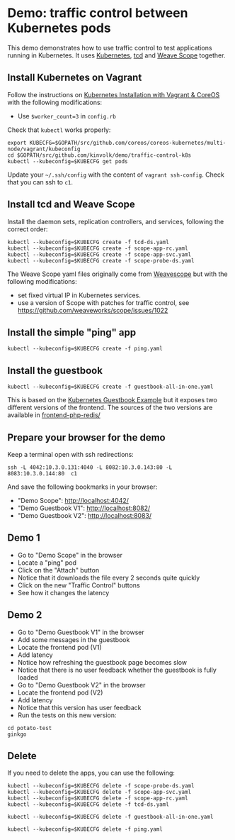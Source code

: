 # Demo: traffic control between Kubernetes pods

This demo demonstrates how to use traffic control to test applications running in Kubernetes.
It uses [Kubernetes](http://kubernetes.io/), [tcd](https://github.com/kinvolk/tcd) and [Weave Scope](https://github.com/weaveworks/scope) together.

## Install Kubernetes on Vagrant

Follow the instructions on [Kubernetes Installation with Vagrant & CoreOS](https://coreos.com/kubernetes/docs/latest/kubernetes-on-vagrant.html) with the following modifications:

- Use `$worker_count=3` in `config.rb`

Check that `kubectl` works properly:

```
export KUBECFG=$GOPATH/src/github.com/coreos/coreos-kubernetes/multi-node/vagrant/kubeconfig
cd $GOPATH/src/github.com/kinvolk/demo/traffic-control-k8s
kubectl --kubeconfig=$KUBECFG get pods
```

Update your `~/.ssh/config` with the content of `vagrant ssh-config`.
Check that you can ssh to `c1`.

## Install tcd and Weave Scope

Install the daemon sets, replication controllers, and services, following the correct order:
```
kubectl --kubeconfig=$KUBECFG create -f tcd-ds.yaml
kubectl --kubeconfig=$KUBECFG create -f scope-app-rc.yaml
kubectl --kubeconfig=$KUBECFG create -f scope-app-svc.yaml
kubectl --kubeconfig=$KUBECFG create -f scope-probe-ds.yaml
```

The Weave Scope yaml files originally come from [Weavescope](https://github.com/TheNewNormal/kube-charts/tree/master/weavescope/manifests) but with the following modifications:
- set fixed virtual IP in Kubernetes services.
- use a version of Scope with patches for traffic control, see https://github.com/weaveworks/scope/issues/1022

## Install the simple "ping" app

```
kubectl --kubeconfig=$KUBECFG create -f ping.yaml
```

## Install the guestbook

```
kubectl --kubeconfig=$KUBECFG create -f guestbook-all-in-one.yaml
```

This is based on the [Kubernetes Guestbook Example](https://github.com/kubernetes/kubernetes/tree/master/examples/guestbook) but it exposes two different versions of the frontend.
The sources of the two versions are available in [frontend-php-redis/](frontend-php-redis/)

## Prepare your browser for the demo

Keep a terminal open with ssh redirections:
```
ssh -L 4042:10.3.0.131:4040 -L 8082:10.3.0.143:80 -L 8083:10.3.0.144:80  c1
```

And save the following bookmarks in your browser:
- "Demo Scope": [http://localhost:4042/](http://localhost:4042/)
- "Demo Guestbook V1": [http://localhost:8082/](http://localhost:8082/)
- "Demo Guestbook V2": [http://localhost:8083/](http://localhost:8083/)

## Demo 1

- Go to "Demo Scope" in the browser
- Locate a "ping" pod
- Click on the "Attach" button
- Notice that it downloads the file every 2 seconds quite quickly
- Click on the new "Traffic Control" buttons
- See how it changes the latency

## Demo 2

- Go to "Demo Guestbook V1" in the browser
- Add some messages in the guestbook
- Locate the frontend pod (V1)
- Add latency
- Notice how refreshing the guestbook page becomes slow
- Notice that there is no user feedback whether the guestbook is fully loaded
- Go to "Demo Guestbook V2" in the browser
- Locate the frontend pod (V2)
- Add latency
- Notice that this version has user feedback
- Run the tests on this new version:

```
cd potato-test
ginkgo
```

## Delete

If you need to delete the apps, you can use the following:

```
kubectl --kubeconfig=$KUBECFG delete -f scope-probe-ds.yaml
kubectl --kubeconfig=$KUBECFG delete -f scope-app-svc.yaml
kubectl --kubeconfig=$KUBECFG delete -f scope-app-rc.yaml
kubectl --kubeconfig=$KUBECFG delete -f tcd-ds.yaml

kubectl --kubeconfig=$KUBECFG delete -f guestbook-all-in-one.yaml

kubectl --kubeconfig=$KUBECFG delete -f ping.yaml
```
